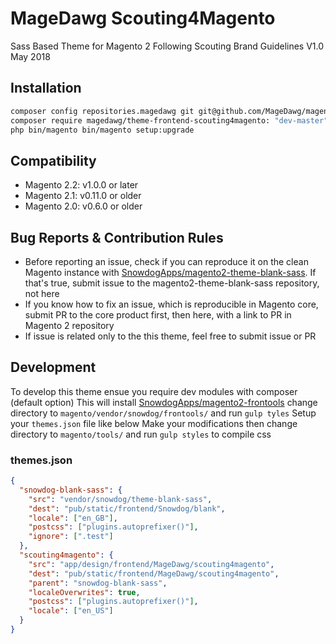 # MageDawg Scouting4Magento

Sass Based Theme for Magento 2 Following Scouting Brand Guidelines V1.0 May 2018

## Installation

```BASH
composer config repositories.magedawg git git@github.com/MageDawg/magento2-theme-scouting4magento.git
composer require magedawg/theme-frontend-scouting4magento: "dev-master"
php bin/magento bin/magento setup:upgrade
```

## Compatibility

- Magento 2.2: v1.0.0 or later
- Magento 2.1: v0.11.0 or older
- Magento 2.0: v0.6.0 or older

## Bug Reports & Contribution Rules

- Before reporting an issue, check if you can reproduce it on the clean Magento instance with [SnowdogApps/magento2-theme-blank-sass](https://github.com/SnowdogApps/magento2-theme-blank-sass). If that's true, submit issue to the magento2-theme-blank-sass repository, not here
- If you know how to fix an issue, which is reproducible in Magento core, submit PR to the core product first, then here, with a link to PR in Magento 2 repository
- If issue is related only to the this theme, feel free to submit issue or PR


## Development

To develop this theme ensue you require dev modules with composer (default option)
This will install [SnowdogApps/magento2-frontools](https://github.com/SnowdogApps/magento2-frontools)
change directory to `magento/vendor/snowdog/frontools/`
and run `gulp tyles`
Setup your `themes.json` file like below
Make your modifications
then change directory to `magento/tools/`
and run `gulp styles` to compile css

### themes.json

```JSON
{
  "snowdog-blank-sass": {
    "src": "vendor/snowdog/theme-blank-sass",
    "dest": "pub/static/frontend/Snowdog/blank",
    "locale": ["en_GB"],
    "postcss": ["plugins.autoprefixer()"],
    "ignore": [".test"]
  },
  "scouting4magento": {
    "src": "app/design/frontend/MageDawg/scouting4magento",
    "dest": "pub/static/frontend/MageDawg/scouting4magento",
    "parent": "snowdog-blank-sass",
    "localeOverwrites": true,
    "postcss": ["plugins.autoprefixer()"],
    "locale": ["en_US"]
  }
}
```